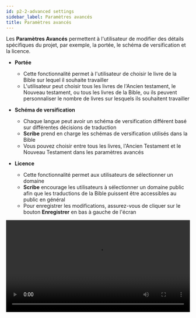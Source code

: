 ```yaml
---
id: p2-2-advanced settings
sidebar_label: Paramètres avancés
title: Paramètres avancés
---
```


Les **Paramètres Avancés** permettent à l'utilisateur de modifier des détails spécifiques du projet, par exemple, la portée, le schéma de versification et la licence.

- **Portée**

  - Cette fonctionnalité permet à l'utilisateur de choisir le livre de la Bible sur lequel il souhaite travailler
  - L'utilisateur peut choisir tous les livres de l'Ancien testament, le Nouveau testament, ou tous les livres de la Bible, ou ils peuvent personnaliser le nombre de livres sur lesquels ils souhaitent travailler

- **Schéma de versification**

  -  Chaque langue peut avoir un schéma de versification différent basé sur différentes décisions de traduction
  -  **Scribe** prend en charge les schémas de versification utilisés dans la Bible
  - Vous pouvez choisir entre tous les livres, l'Ancien Testament et le Nouveau Testament dans les paramètres avancés


- **Licence**

  -  Cette fonctionnalité permet aux utilisateurs de sélectionner un domaine
  -  **Scribe** encourage les utilisateurs à sélectionner un domaine public afin que les traductions de la Bible puissent être accessibles au public en général
  -  Pour enregistrer les modifications, assurez-vous de cliquer sur le bouton **Enregistrer** en bas à gauche de l'écran

<video controls src="/assets/advanced-settings.mov" width="100%" type="video/mov"></video>